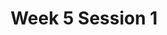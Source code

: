 ---
title: Week 5 Session 1
published_at: 2024-08-19
snippet: 
disable_html_sanitization: true
allow_math: true
---